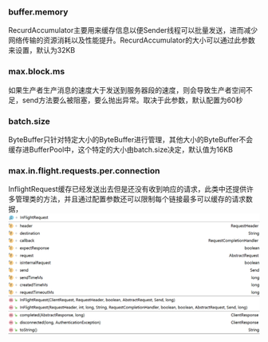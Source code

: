 ### buffer.memory
RecurdAccumulator主要用来缓存信息以便Sender线程可以批量发送，进而减少网络传输的资源消耗以及性能提升。RecurdAccumulator的大小可以通过此参数来设置，默认为32KB
### max.block.ms
如果生产者生产消息的速度大于发送到服务器段的速度，则会导致生产者空间不足，send方法要么被阻塞，要么抛出异常。取决于此参数，默认配置为60秒
### batch.size
ByteBuffer只针对特定大小的ByteBuffer进行管理，其他大小的ByteBuffer不会缓存进BufferPool中，这个特定的大小由batch.size决定，默认值为16KB
### max.in.flight.requests.per.connection
InflightRequest缓存已经发送出去但是还没有收到响应的请求，此类中还提供许多管理类的方法，并且通过配置参数还可以限制每个链接最多可以缓存的请求数据，
![xx](images/InfligtRequest.png)

